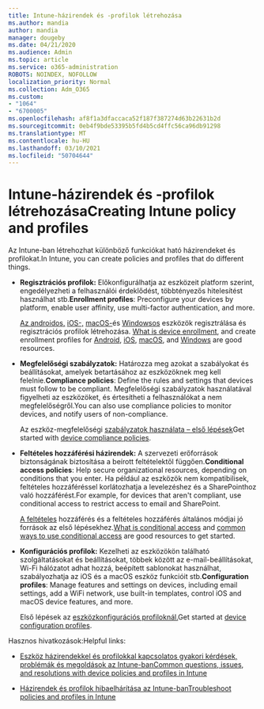 ```yaml
---
title: Intune-házirendek és -profilok létrehozása
ms.author: mandia
author: mandia
manager: dougeby
ms.date: 04/21/2020
ms.audience: Admin
ms.topic: article
ms.service: o365-administration
ROBOTS: NOINDEX, NOFOLLOW
localization_priority: Normal
ms.collection: Adm_O365
ms.custom:
- "1064"
- "6700005"
ms.openlocfilehash: af8f1a3dfaccaca52f187f387274d63b22631b2d
ms.sourcegitcommit: 0eb4f9bde53395b5fd4b5cd4ffc56ca96db91298
ms.translationtype: MT
ms.contentlocale: hu-HU
ms.lasthandoff: 03/10/2021
ms.locfileid: "50704644"
---
```

# <a name="creating-intune-policy-and-profiles"></a><span data-ttu-id="9aa2d-102">Intune-házirendek és -profilok létrehozása</span><span class="sxs-lookup"><span data-stu-id="9aa2d-102">Creating Intune policy and profiles</span></span>

<span data-ttu-id="9aa2d-103">Az Intune-ban létrehozhat különböző funkciókat ható házirendeket és profilokat.</span><span class="sxs-lookup"><span data-stu-id="9aa2d-103">In Intune, you can create policies and profiles that do different things.</span></span>

- <span data-ttu-id="9aa2d-104">**Regisztrációs profilok:** Előkonfigurálhatja az eszközeit platform szerint, engedélyezheti a felhasználói érdeklődést, többtényezős hitelesítést használhat stb.</span><span class="sxs-lookup"><span data-stu-id="9aa2d-104">**Enrollment profiles**: Preconfigure your devices by platform, enable user affinity, use multi-factor authentication, and more.</span></span>

  <span data-ttu-id="9aa2d-105">[Az androidos,](https://docs.microsoft.com/intune/device-enrollment) [iOS-,](https://docs.microsoft.com/intune/ios-enroll) [macOS-](https://docs.microsoft.com/intune/macos-enroll)és [Windowsos](https://docs.microsoft.com/intune/windows-enrollment-methods) eszközök regisztrálása és regisztrációs profilok létrehozása. [](https://docs.microsoft.com/intune/android-enroll)</span><span class="sxs-lookup"><span data-stu-id="9aa2d-105">[What is device enrollment](https://docs.microsoft.com/intune/device-enrollment), and create enrollment profiles for [Android](https://docs.microsoft.com/intune/android-enroll), [iOS](https://docs.microsoft.com/intune/ios-enroll), [macOS](https://docs.microsoft.com/intune/macos-enroll), and [Windows](https://docs.microsoft.com/intune/windows-enrollment-methods) are good resources.</span></span>

- <span data-ttu-id="9aa2d-106">**Megfelelőségi szabályzatok:** Határozza meg azokat a szabályokat és beállításokat, amelyek betartásához az eszközöknek meg kell felelnie.</span><span class="sxs-lookup"><span data-stu-id="9aa2d-106">**Compliance policies**: Define the rules and settings that devices must follow to be compliant.</span></span> <span data-ttu-id="9aa2d-107">Megfelelőségi szabályzatok használatával figyelheti az eszközöket, és értesítheti a felhasználókat a nem megfelelőségről.</span><span class="sxs-lookup"><span data-stu-id="9aa2d-107">You can also use compliance policies to monitor devices, and notify users of non-compliance.</span></span>

  <span data-ttu-id="9aa2d-108">Az eszköz-megfelelőségi [szabályzatok használata – első lépések](https://docs.microsoft.com/intune/device-compliance-get-started)</span><span class="sxs-lookup"><span data-stu-id="9aa2d-108">Get started with [device compliance policies](https://docs.microsoft.com/intune/device-compliance-get-started).</span></span>
- <span data-ttu-id="9aa2d-109">**Feltételes hozzáférési házirendek:** A szervezeti erőforrások biztonságának biztosítása a beírott feltételektől függően.</span><span class="sxs-lookup"><span data-stu-id="9aa2d-109">**Conditional access policies**: Help secure organizational resources, depending on conditions that you enter.</span></span> <span data-ttu-id="9aa2d-110">Ha például az eszközök nem kompatibilisek, feltételes hozzáféréssel korlátozhatja a levelezéshez és a SharePointhoz való hozzáférést.</span><span class="sxs-lookup"><span data-stu-id="9aa2d-110">For example, for devices that aren't compliant, use conditional access to restrict access to email and SharePoint.</span></span>

  <span data-ttu-id="9aa2d-111">[A feltételes](https://docs.microsoft.com/intune/conditional-access) hozzáférés [](https://docs.microsoft.com/intune/conditional-access-intune-common-ways-use) és a feltételes hozzáférés általános módjai jó források az első lépésekhez.</span><span class="sxs-lookup"><span data-stu-id="9aa2d-111">[What is conditional access](https://docs.microsoft.com/intune/conditional-access) and [common ways to use conditional access](https://docs.microsoft.com/intune/conditional-access-intune-common-ways-use) are good resources to get started.</span></span>

- <span data-ttu-id="9aa2d-112">**Konfigurációs profilok:** Kezelheti az eszközökön található szolgáltatásokat és beállításokat, többek között az e-mail-beállításokat, Wi-Fi hálózatot adhat hozzá, beépített sablonokat használhat, szabályozhatja az iOS és a macOS eszköz funkcióit stb.</span><span class="sxs-lookup"><span data-stu-id="9aa2d-112">**Configuration profiles**: Manage features and settings on devices, including email settings, add a WiFi network, use built-in templates, control iOS and macOS device features, and more.</span></span>

  <span data-ttu-id="9aa2d-113">Első lépések az [eszközkonfigurációs profiloknál.](https://docs.microsoft.com/intune/device-profiles)</span><span class="sxs-lookup"><span data-stu-id="9aa2d-113">Get started at [device configuration profiles](https://docs.microsoft.com/intune/device-profiles).</span></span>

<span data-ttu-id="9aa2d-114">Hasznos hivatkozások:</span><span class="sxs-lookup"><span data-stu-id="9aa2d-114">Helpful links:</span></span>

- [<span data-ttu-id="9aa2d-115">Eszköz házirendekkel és profilokkal kapcsolatos gyakori kérdések, problémák és megoldások az Intune-ban</span><span class="sxs-lookup"><span data-stu-id="9aa2d-115">Common questions, issues, and resolutions with device policies and profiles in Intune</span></span>](https://docs.microsoft.com/intune/device-profile-troubleshoot)

- [<span data-ttu-id="9aa2d-116">Házirendek és profilok hibaelhárítása az Intune-ban</span><span class="sxs-lookup"><span data-stu-id="9aa2d-116">Troubleshoot policies and profiles in Intune</span></span>](https://docs.microsoft.com/troubleshoot/mem/intune/troubleshoot-policies-in-microsoft-intune)
